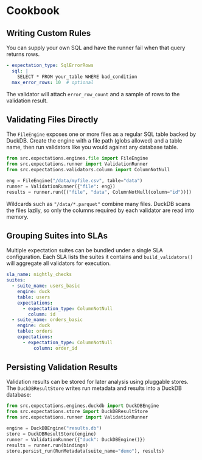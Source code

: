# Cookbook

## Writing Custom Rules

You can supply your own SQL and have the runner fail when that query returns rows.

```yaml
- expectation_type: SqlErrorRows
  sql: |
    SELECT * FROM your_table WHERE bad_condition
  max_error_rows: 10  # optional
```

The validator will attach `error_row_count` and a sample of rows to the validation result.

## Validating Files Directly

The `FileEngine` exposes one or more files as a regular SQL table backed by DuckDB.
Create the engine with a file path (globs allowed) and a table name, then run validators
like you would against any database table.

```python
from src.expectations.engines.file import FileEngine
from src.expectations.runner import ValidationRunner
from src.expectations.validators.column import ColumnNotNull

eng = FileEngine("/data/myfile.csv", table="data")
runner = ValidationRunner({"file": eng})
results = runner.run([("file", "data", ColumnNotNull(column="id"))])
```

Wildcards such as `"/data/*.parquet"` combine many files. DuckDB scans the files lazily,
so only the columns required by each validator are read into memory.

## Grouping Suites into SLAs

Multiple expectation suites can be bundled under a single SLA configuration.
Each SLA lists the suites it contains and `build_validators()` will aggregate all
validators for execution.

```yaml
sla_name: nightly_checks
suites:
  - suite_name: users_basic
    engine: duck
    table: users
    expectations:
      - expectation_type: ColumnNotNull
        column: id
  - suite_name: orders_basic
    engine: duck
    table: orders
    expectations:
      - expectation_type: ColumnNotNull
          column: order_id
  ```

## Persisting Validation Results

Validation results can be stored for later analysis using pluggable stores.
The `DuckDBResultStore` writes run metadata and results into a DuckDB
database:

```python
from src.expectations.engines.duckdb import DuckDBEngine
from src.expectations.store import DuckDBResultStore
from src.expectations.runner import ValidationRunner

engine = DuckDBEngine("results.db")
store = DuckDBResultStore(engine)
runner = ValidationRunner({"duck": DuckDBEngine()})
results = runner.run(bindings)
store.persist_run(RunMetadata(suite_name="demo"), results)
```
